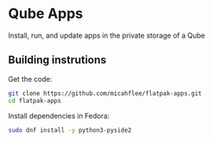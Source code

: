 # Qube Apps

Install, run, and update apps in the private storage of a Qube

## Building instrutions

Get the code:

```sh
git clone https://github.com/micahflee/flatpak-apps.git
cd flatpak-apps
```

Install dependencies in Fedora:

```sh
sudo dnf install -y python3-pyside2
```
